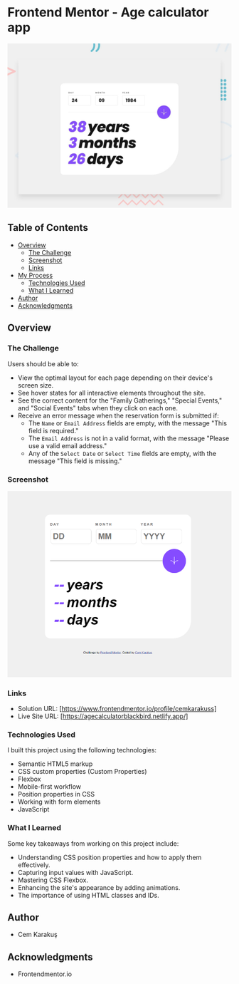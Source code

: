 # Frontend Mentor - Age calculator app

![Design preview for the Age calculator app coding challenge](./design/desktop-preview.jpg)

## Table of Contents

- [Overview](#overview)
  - [The Challenge](#the-challenge)
  - [Screenshot](#screenshot)
  - [Links](#links)
- [My Process](#my-process)
  - [Technologies Used](#technologies-used)
  - [What I Learned](#what-i-learned)
- [Author](#author)
- [Acknowledgments](#acknowledgments)

## Overview

### The Challenge

Users should be able to:

- View the optimal layout for each page depending on their device's screen size.
- See hover states for all interactive elements throughout the site.
- See the correct content for the "Family Gatherings," "Special Events," and "Social Events" tabs when they click on each one.
- Receive an error message when the reservation form is submitted if:
  - The `Name` or `Email Address` fields are empty, with the message "This field is required."
  - The `Email Address` is not in a valid format, with the message "Please use a valid email address."
  - Any of the `Select Date` or `Select Time` fields are empty, with the message "This field is missing."

### Screenshot

![Solution Screenshot](./screenshot.png)

### Links

- Solution URL: [https://www.frontendmentor.io/profile/cemkarakuss]
- Live Site URL: [https://agecalculatorblackbird.netlify.app/]


### Technologies Used

I built this project using the following technologies:

- Semantic HTML5 markup
- CSS custom properties (Custom Properties)
- Flexbox
- Mobile-first workflow
- Position properties in CSS
- Working with form elements
- JavaScript

### What I Learned

Some key takeaways from working on this project include:

- Understanding CSS position properties and how to apply them effectively.
- Capturing input values with JavaScript.
- Mastering CSS Flexbox.
- Enhancing the site's appearance by adding animations.
- The importance of using HTML classes and IDs.

## Author

- Cem Karakuş

## Acknowledgments

- Frontendmentor.io
